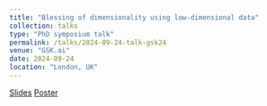 ```yaml
---
title: "Blessing of dimensionality using low-dimensional data"
collection: talks
type: "PhD symposium talk"
permalink: /talks/2024-09-24-talk-gsk24
venue: "GSK.ai"
date: 2024-09-24
location: "London, UK"
---
```


[Slides](/files/presentation_hyt_GSK_240924.pdf) [Poster](/files/poster_hyt_GSK_240924.pdf)
